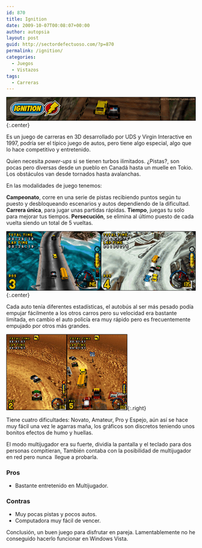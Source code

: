 ```yaml
---
id: 870
title: Ignition
date: 2009-10-07T00:08:07+00:00
author: autopsia
layout: post
guid: http://sectordefectuoso.com/?p=870
permalink: /ignition/
categories:
  - Juegos
  - Vistazos
tags:
  - Carreras
---
```

![Ignition](/assets/images/2009/10/ignition.png){:.center}

Es un juego de carreras en 3D desarrollado por UDS y Virgin Interactive en 1997, podría ser el típico juego de autos, pero tiene algo especial, algo que lo hace competitivo y entretenido.

Quien necesita _power-ups_ si se tienen turbos ilimitados. ¿Pistas?, son pocas pero diversas desde un pueblo en Canadá hasta un muelle en Tokio. Los obstáculos van desde tornados hasta avalanchas.

<!--more-->

En las modalidades de juego tenemos:

**Campeonato**, corre en una serie de pistas recibiendo puntos según tu puesto y desbloqueando escenarios y autos dependiendo de la dificultad. **Carrera única**, para jugar unas partidas rápidas. **Tiempo**, juegas tu solo para mejorar tus tiempos. **Persecución**, se elimina al último puesto de cada vuelta siendo un total de 5 vueltas.

![Pistas en Ignition](/assets/images/2009/10/ignitionpistas.jpg){:.center}

Cada auto tenía diferentes estadísticas, el autobús al ser más pesado podía empujar fácilmente a los otros carros pero su velocidad era bastante limitada, en cambio el auto policía era muy rápido pero es frecuentemente empujado por otros más grandes.

![Multijugador en Ignition](/assets/images/2009/10/ignitionmulti.jpg){:.right}

Tiene cuatro dificultades: Novato, Amateur, Pro y Espejo, aún así se hace muy fácil una vez le agarras maña, los gráficos son discretos teniendo unos bonitos efectos de humo y huellas.

El modo multijugador era su fuerte, dividía la pantalla y el teclado para dos personas compitieran, También contaba con la posibilidad de multijugador en red pero nunca  llegue a probarla.

### Pros

  * Bastante entretenido en Multijugador.

### Contras

  * Muy pocas pistas y pocos autos.
  * Computadora muy fácil de vencer.

Conclusión, un buen juego para disfrutar en pareja. Lamentablemente no he conseguido hacerlo funcionar en Windows Vista.
